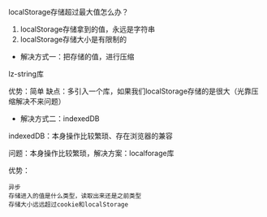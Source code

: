 localStorage存储超过最大值怎么办？

1. localStorage存储拿到的值，永远是字符串
2. localStorage存储大小是有限制的

-   解决方式一：把存储的值，进行压缩

   lz-string库

   优势：简单
   缺点：多引入一个库，如果我们localStorage存储的是很大（光靠压缩解决不来问题）

-   解决方式二：indexedDB

   indexedDB：本身操作比较繁琐、存在浏览器的兼容

   问题：本身操作比较繁琐，解决方案：localforage库

   优势：

    异步
    存储进入的值是什么类型，读取出来还是之前类型
    存储大小远远超过cookie和localStorage
